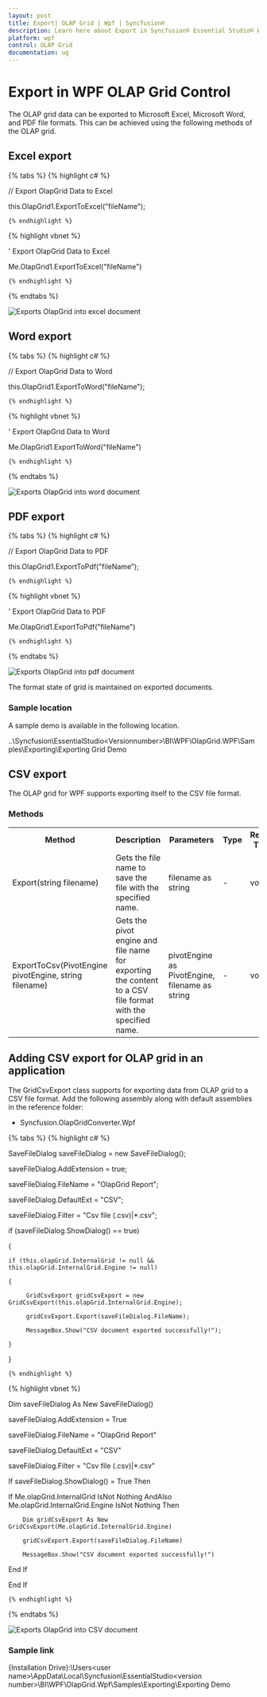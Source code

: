 ```yaml
---
layout: post
title: Export| OLAP Grid | Wpf | Syncfusion®
description: Learn here about Export in Syncfusion® Essential Studio® WPF OLAP Grid Control, its elements, and more.
platform: wpf
control: OLAP Grid
documentation: ug
---
```


# Export in WPF OLAP Grid Control

The OLAP grid data can be exported to Microsoft Excel, Microsoft Word, and PDF file formats. This can be achieved using the following methods of the OLAP grid.

## Excel export

{% tabs %}
  {% highlight c# %}

    



// Export OlapGrid Data to Excel

this.OlapGrid1.ExportToExcel("fileName");

    {% endhighlight %}





  {% highlight vbnet %}

   



' Export OlapGrid Data to Excel 

Me.OlapGrid1.ExportToExcel("fileName")

    {% endhighlight %}


{% endtabs %}


![Exports OlapGrid into excel document](Exporting_images/Export_img1.png)




## Word export

{% tabs %}
  {% highlight c# %}

    



// Export OlapGrid Data to Word

this.OlapGrid1.ExportToWord("fileName");

    {% endhighlight %}





  {% highlight vbnet %}

     



' Export OlapGrid Data to Word 

Me.OlapGrid1.ExportToWord("fileName")

    {% endhighlight %}

{% endtabs %}





![Exports OlapGrid into word document](Exporting_images/Export_img2.png)


## PDF export

{% tabs %}
  {% highlight c# %}

    



// Export OlapGrid Data to PDF

this.OlapGrid1.ExportToPdf("fileName");

    {% endhighlight %}





  {% highlight vbnet %}

    



' Export OlapGrid Data to PDF

Me.OlapGrid1.ExportToPdf("fileName")

    {% endhighlight %}


{% endtabs %}




![Exports OlapGrid into pdf document](Exporting_images/Export_img3.png)


The format state of grid is maintained on exported documents. 



### Sample location

A sample demo is available in the following location.

..\Syncfusion\EssentialStudio\<Versionnumber>\BI\WPF\OlapGrid.WPF\Samples\Exporting\Exporting Grid Demo

## CSV export

The OLAP grid for WPF supports exporting itself to the CSV file format.


###  Methods



<table>
<tr>
<th>
Method</th><th>
Description</th><th>
Parameters</th><th>
Type</th><th>
Return Type</th></tr>
<tr>
<td>
Export(string filename)</td><td>
Gets the file name to save the file with the specified name.</td><td>
filename as string</td><td>
-</td><td>
void</td></tr>
<tr>
<td>
ExportToCsv(PivotEngine pivotEngine, string filename)</td><td>
Gets the pivot engine and file name for exporting the content to a CSV file format with the specified name. </td><td>
pivotEngine as PivotEngine, filename as string</td><td>
-</td><td>
void</td></tr>
</table>


## Adding CSV export for OLAP grid in an application

The GridCsvExport class supports for exporting data from OLAP grid to a CSV file format. Add the following assembly along with default assemblies in the reference folder:

* Syncfusion.OlapGridConverter.Wpf

{% tabs %}
  {% highlight c# %}

     

SaveFileDialog saveFileDialog = new SaveFileDialog();

saveFileDialog.AddExtension = true;

saveFileDialog.FileName = "OlapGrid Report";

saveFileDialog.DefaultExt = "CSV";

saveFileDialog.Filter = "Csv file (.csv)|*.csv";

if (saveFileDialog.ShowDialog() == true)

{

    if (this.olapGrid.InternalGrid != null && this.olapGrid.InternalGrid.Engine != null)

    {

         GridCsvExport gridCsvExport = new GridCsvExport(this.olapGrid.InternalGrid.Engine);

         gridCsvExport.Export(saveFileDialog.FileName);

         MessageBox.Show("CSV document exported successfully!");

    }

}

    {% endhighlight %}



  {% highlight vbnet %}

   

Dim saveFileDialog As New SaveFileDialog()

saveFileDialog.AddExtension = True

saveFileDialog.FileName = "OlapGrid Report"

saveFileDialog.DefaultExt = "CSV"

saveFileDialog.Filter = "Csv file (.csv)|*.csv"

If saveFileDialog.ShowDialog() = True Then

If Me.olapGrid.InternalGrid IsNot Nothing AndAlso Me.olapGrid.InternalGrid.Engine IsNot Nothing Then

        Dim gridCsvExport As New GridCsvExport(Me.olapGrid.InternalGrid.Engine)

        gridCsvExport.Export(saveFileDialog.FileName)

        MessageBox.Show("CSV document exported successfully!")

End If

End If

    {% endhighlight %}

{% endtabs %}



![Exports OlapGrid into CSV document](Exporting_images/Export_img4.png)


### Sample link

{Installation Drive}:\Users\<user name>\AppData\Local\Syncfusion\EssentialStudio\<version    number>\BI\WPF\OlapGrid.Wpf\Samples\Exporting\Exporting Demo

